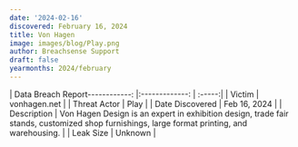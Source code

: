 ```yaml
---
date: '2024-02-16'
discovered: February 16, 2024
title: Von Hagen
image: images/blog/Play.png
author: Breachsense Support
draft: false
yearmonths: 2024/february
---
```


| Data Breach Report------------:     |:-------------:    | :-----:|
| Victim      | vonhagen.net      | 
| Threat Actor      | Play      | 
| Date Discovered      | Feb 16, 2024      | 
| Description      | Von Hagen Design is an expert in exhibition design, trade fair stands, customized shop furnishings, large format printing, and warehousing.      | 
| Leak Size      | Unknown      | 

